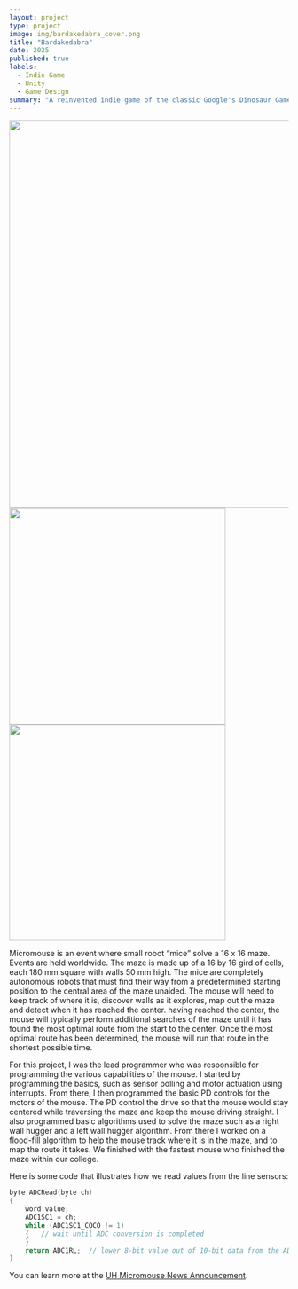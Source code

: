```yaml
---
layout: project
type: project
image: img/bardakedabra_cover.png
title: "Bardakedabra"
date: 2025
published: true
labels:
  - Indie Game
  - Unity
  - Game Design
summary: "A reinvented indie game of the classic Google's Dinosaur Game. Adds a new visual style, new mechanics, replayability, and an ending to the game."
---
```

<div class="text-center p-4">
  <img width="700px" class="img-thumbnail" src="https://i.imgur.com/kpdK0bH.gif">
  <img width="390px" class="img-fluid" src="https://i.imgur.com/kpdK0bH.gif">
  <img width="390px" class="img-thumbnail" src="https://i.imgur.com/kpdK0bH.gif">
</div>


Micromouse is an event where small robot “mice” solve a 16 x 16 maze.  Events are held worldwide.  The maze is made up of a 16 by 16 gird of cells, each 180 mm square with walls 50 mm high.  The mice are completely autonomous robots that must find their way from a predetermined starting position to the central area of the maze unaided.  The mouse will need to keep track of where it is, discover walls as it explores, map out the maze and detect when it has reached the center.  having reached the center, the mouse will typically perform additional searches of the maze until it has found the most optimal route from the start to the center.  Once the most optimal route has been determined, the mouse will run that route in the shortest possible time.

For this project, I was the lead programmer who was responsible for programming the various capabilities of the mouse.  I started by programming the basics, such as sensor polling and motor actuation using interrupts.  From there, I then programmed the basic PD controls for the motors of the mouse.  The PD control the drive so that the mouse would stay centered while traversing the maze and keep the mouse driving straight.  I also programmed basic algorithms used to solve the maze such as a right wall hugger and a left wall hugger algorithm.  From there I worked on a flood-fill algorithm to help the mouse track where it is in the maze, and to map the route it takes.  We finished with the fastest mouse who finished the maze within our college.

Here is some code that illustrates how we read values from the line sensors:

```cpp
byte ADCRead(byte ch)
{
    word value;
    ADC1SC1 = ch;
    while (ADC1SC1_COCO != 1)
    {   // wait until ADC conversion is completed   
    }
    return ADC1RL;  // lower 8-bit value out of 10-bit data from the ADC
}
```

You can learn more at the [UH Micromouse News Announcement](https://manoa.hawaii.edu/news/article.php?aId=2857).
